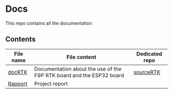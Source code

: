 # Docs

This repo contains all the documentation

## Contents

| File name | File content | Dedicated repo |
| --------- | ------------ | -------------- |
| [docRTK](https://github.com/PolyMapi/docs/blob/main/docRTK.md) | Documentation about the use of the F9P RTK board and the ESP32 board | [sourceRTK](https://github.com/PolyMapi/sourceRTK) |
| [Rapport](https://github.com/PolyMapi/docs/blob/main/Rapport.md) | Project report | |
